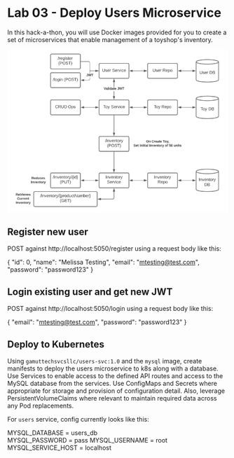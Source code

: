 # Lab 03 - Deploy Users Microservice

In this hack-a-thon, you will use Docker images provided for you to create a set of microservices that enable management of a toyshop's inventory.

![](arch.png)

## Register new user

POST against http://localhost:5050/register using a request body like this:

{
    "id": 0,
    "name": "Melissa Testing",
    "email": "mtesting@test.com",
    "password": "password123"
}

## Login existing user and get new JWT

POST against http://localhost:5050/login using a request body like this:

{
    "email": "mtesting@test.com",
    "password": "password123"
}

## Deploy to Kubernetes

Using `gamuttechsvcsllc/users-svc:1.0` and the `mysql` image, create manifests to deploy the users microservice to k8s along with a database. Use Services to enable access to the defined API routes and access to the MySQL database from the services. Use ConfigMaps and Secrets where appropriate for storage and provision of configuration detail. Also, leverage PersistentVolumeClaims where relevant to maintain required data across any Pod replacements.

For `users` service, config currently looks like this:

MYSQL_DATABASE = users_db  
MYSQL_PASSWORD = pass
MYSQL_USERNAME = root
MYSQL_SERVICE_HOST = localhost
